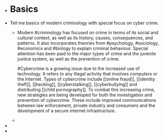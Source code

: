 - # Basics
- Tell me basics of modern criminology with special focus on cyber crime.
	- Modern #criminology has focused on crime in terms of its social and cultural context, as well as its history, causes, consequences, and patterns. It also incorporates theories from #psychology, #sociology, #economics and #biology to explain criminal behaviour. Special attention has been paid to the major types of crime and the juvenile justice system, as well as the prevention of crime.
	  
	  #Cybercrime is a growing issue due to the increased use of technology. It refers to any illegal activity that involves computers or the Internet. Types of cybercrime include [[online fraud]], [[identity theft]], [[hacking]], [[cyberstalking]], [[cyberbullying]] and distributing [[child pornography]]. To combat this increasing crime, new strategies are being developed for both the investigation and prevention of cybercrime. These include improved communications between law enforcement, private industry and consumers and the development of a secure internet infrastructure.
	-
-
-